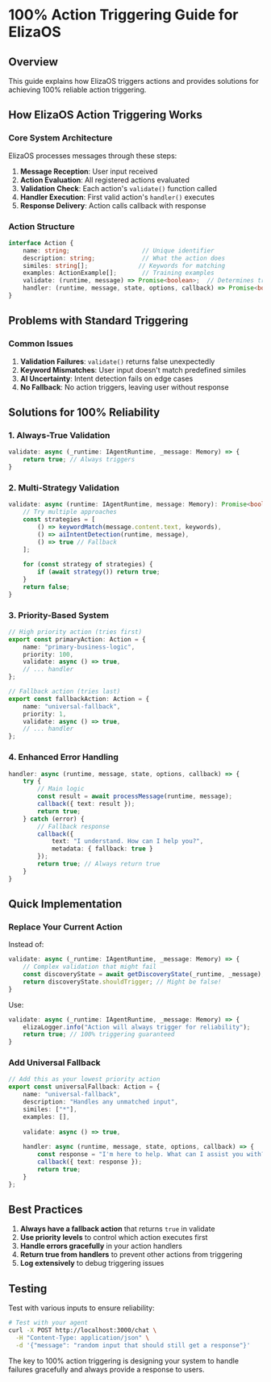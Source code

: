 # 100% Action Triggering Guide for ElizaOS

## Overview

This guide explains how ElizaOS triggers actions and provides solutions for achieving 100% reliable action triggering.

## How ElizaOS Action Triggering Works

### Core System Architecture

ElizaOS processes messages through these steps:
1. **Message Reception**: User input received
2. **Action Evaluation**: All registered actions evaluated
3. **Validation Check**: Each action's `validate()` function called
4. **Handler Execution**: First valid action's `handler()` executes
5. **Response Delivery**: Action calls callback with response

### Action Structure

```typescript
interface Action {
    name: string;                    // Unique identifier
    description: string;             // What the action does
    similes: string[];              // Keywords for matching
    examples: ActionExample[];       // Training examples
    validate: (runtime, message) => Promise<boolean>;  // Determines triggering
    handler: (runtime, message, state, options, callback) => Promise<boolean>;  // Executes the action
}
```

## Problems with Standard Triggering

### Common Issues
1. **Validation Failures**: `validate()` returns false unexpectedly
2. **Keyword Mismatches**: User input doesn't match predefined similes
3. **AI Uncertainty**: Intent detection fails on edge cases
4. **No Fallback**: No action triggers, leaving user without response

## Solutions for 100% Reliability

### 1. Always-True Validation
```typescript
validate: async (_runtime: IAgentRuntime, _message: Memory) => {
    return true; // Always triggers
}
```

### 2. Multi-Strategy Validation
```typescript
validate: async (runtime: IAgentRuntime, message: Memory): Promise<boolean> => {
    // Try multiple approaches
    const strategies = [
        () => keywordMatch(message.content.text, keywords),
        () => aiIntentDetection(runtime, message),
        () => true // Fallback
    ];
    
    for (const strategy of strategies) {
        if (await strategy()) return true;
    }
    return false;
}
```

### 3. Priority-Based System
```typescript
// High priority action (tries first)
export const primaryAction: Action = {
    name: "primary-business-logic",
    priority: 100,
    validate: async () => true,
    // ... handler
};

// Fallback action (tries last)
export const fallbackAction: Action = {
    name: "universal-fallback", 
    priority: 1,
    validate: async () => true,
    // ... handler
};
```

### 4. Enhanced Error Handling
```typescript
handler: async (runtime, message, state, options, callback) => {
    try {
        // Main logic
        const result = await processMessage(runtime, message);
        callback({ text: result });
        return true;
    } catch (error) {
        // Fallback response
        callback({
            text: "I understand. How can I help you?",
            metadata: { fallback: true }
        });
        return true; // Always return true
    }
}
```

## Quick Implementation

### Replace Your Current Action

Instead of:
```typescript
validate: async (_runtime: IAgentRuntime, _message: Memory) => {
    // Complex validation that might fail
    const discoveryState = await getDiscoveryState(_runtime, _message);
    return discoveryState.shouldTrigger; // Might be false!
}
```

Use:
```typescript
validate: async (_runtime: IAgentRuntime, _message: Memory) => {
    elizaLogger.info("Action will always trigger for reliability");
    return true; // 100% triggering guaranteed
}
```

### Add Universal Fallback

```typescript
// Add this as your lowest priority action
export const universalFallback: Action = {
    name: "universal-fallback",
    description: "Handles any unmatched input",
    similes: ["*"],
    examples: [],
    
    validate: async () => true,
    
    handler: async (runtime, message, state, options, callback) => {
        const response = "I'm here to help. What can I assist you with?";
        callback({ text: response });
        return true;
    }
};
```

## Best Practices

1. **Always have a fallback action** that returns `true` in validate
2. **Use priority levels** to control which action executes first  
3. **Handle errors gracefully** in your action handlers
4. **Return true from handlers** to prevent other actions from triggering
5. **Log extensively** to debug triggering issues

## Testing

Test with various inputs to ensure reliability:
```bash
# Test with your agent
curl -X POST http://localhost:3000/chat \
  -H "Content-Type: application/json" \
  -d '{"message": "random input that should still get a response"}'
```

The key to 100% action triggering is designing your system to handle failures gracefully and always provide a response to users. 